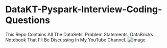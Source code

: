 # DataKT-Pyspark-Interview-Coding-Questions
This Repo Contains All The DataSets, Problem Statements, DataBricks Notebook That I'll Be Discussing In My YouTube Channel.
![image](https://github.com/DataKT1307/DataKT-Pyspark-Interview-Coding-Questions/assets/161554804/1a9ffa66-6c18-4bb7-9b3c-2fab4cbf4a6b)

